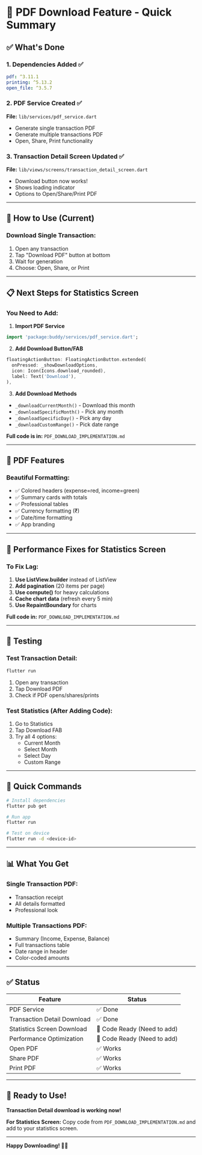 # 📄 PDF Download Feature - Quick Summary

## ✅ What's Done

### 1. **Dependencies Added** ✅
```yaml
pdf: ^3.11.1
printing: ^5.13.2
open_file: ^3.5.7
```

### 2. **PDF Service Created** ✅
**File:** `lib/services/pdf_service.dart`
- Generate single transaction PDF
- Generate multiple transactions PDF
- Open, Share, Print functionality

### 3. **Transaction Detail Screen Updated** ✅
**File:** `lib/views/screens/transaction_detail_screen.dart`
- Download button now works!
- Shows loading indicator
- Options to Open/Share/Print PDF

---

## 🚀 How to Use (Current)

### Download Single Transaction:
1. Open any transaction
2. Tap "Download PDF" button at bottom
3. Wait for generation
4. Choose: Open, Share, or Print

---

## 📋 Next Steps for Statistics Screen

### You Need to Add:

1. **Import PDF Service**
```dart
import 'package:buddy/services/pdf_service.dart';
```

2. **Add Download Button/FAB**
```dart
floatingActionButton: FloatingActionButton.extended(
  onPressed: _showDownloadOptions,
  icon: Icon(Icons.download_rounded),
  label: Text('Download'),
),
```

3. **Add Download Methods**
- `_downloadCurrentMonth()` - Download this month
- `_downloadSpecificMonth()` - Pick any month
- `_downloadSpecificDay()` - Pick any day
- `_downloadCustomRange()` - Pick date range

**Full code is in:** `PDF_DOWNLOAD_IMPLEMENTATION.md`

---

## 🎨 PDF Features

### Beautiful Formatting:
- ✅ Colored headers (expense=red, income=green)
- ✅ Summary cards with totals
- ✅ Professional tables
- ✅ Currency formatting (₹)
- ✅ Date/time formatting
- ✅ App branding

---

## 🐛 Performance Fixes for Statistics Screen

### To Fix Lag:

1. **Use ListView.builder** instead of ListView
2. **Add pagination** (20 items per page)
3. **Use compute()** for heavy calculations
4. **Cache chart data** (refresh every 5 min)
5. **Use RepaintBoundary** for charts

**Full code in:** `PDF_DOWNLOAD_IMPLEMENTATION.md`

---

## 📱 Testing

### Test Transaction Detail:
```bash
flutter run
```
1. Open any transaction
2. Tap Download PDF
3. Check if PDF opens/shares/prints

### Test Statistics (After Adding Code):
1. Go to Statistics
2. Tap Download FAB
3. Try all 4 options:
   - Current Month
   - Select Month
   - Select Day
   - Custom Range

---

## 🎯 Quick Commands

```bash
# Install dependencies
flutter pub get

# Run app
flutter run

# Test on device
flutter run -d <device-id>
```

---

## 📊 What You Get

### Single Transaction PDF:
- Transaction receipt
- All details formatted
- Professional look

### Multiple Transactions PDF:
- Summary (Income, Expense, Balance)
- Full transactions table
- Date range in header
- Color-coded amounts

---

## ✅ Status

| Feature | Status |
|---------|--------|
| PDF Service | ✅ Done |
| Transaction Detail Download | ✅ Done |
| Statistics Screen Download | 📝 Code Ready (Need to add) |
| Performance Optimization | 📝 Code Ready (Need to add) |
| Open PDF | ✅ Works |
| Share PDF | ✅ Works |
| Print PDF | ✅ Works |

---

## 🎉 Ready to Use!

**Transaction Detail download is working now!**

**For Statistics Screen:** Copy code from `PDF_DOWNLOAD_IMPLEMENTATION.md` and add to your statistics screen.

---

**Happy Downloading! 📄✨**
